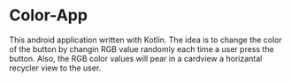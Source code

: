 # Color-App
This android application written with Kotlin. The idea is to change the color of the button by changin RGB value randomly each time a user press the button. Also, the RGB color values will pear in a cardview a horizantal recycler view to the user.
